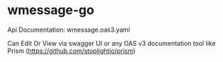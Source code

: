 # wmessage-go

Api Documentation: wmessage.oas3.yaml

Can Edit Or View via swagger UI or any OAS v3 documentation tool like Prism (https://github.com/stoplightio/prism)